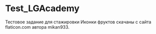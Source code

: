# Test_LGAcademy
Тестовое задание для стажировки
Иконки фруктов скачаны с сайта flaticon.com автора mikan933.
